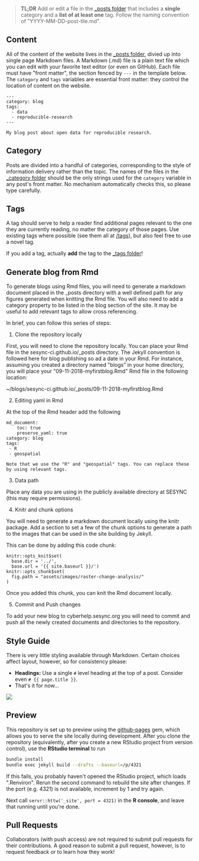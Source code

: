 > **TL;DR** Add or edit a file in the [_posts folder](_posts/) that
> includes a **single** category and a **list of at least one** tag. Follow the naming convention
> of "YYYY-MM-DD-post-tile.md".

## Content

All of the content of the website lives in the [_posts folder](_posts/), divied up
into single page Markdown files. A Markdown (.md) file is a plain text file which you
can edit with your favorite text editor (or even on GitHub). Each file must have "front matter",
the section fenced by `---` in the template below. The `category` and `tags`
variables are essential front matter: they control the location of content on the website.

```
---
category: blog
tags:
  - data
  - reproducible-research
---

My blog post about open data for reproducible research.
```

## Category

Posts are divided into a handful of categories, corresponding to the style of information delivery rather than the topic. The names of the files in the [_category folder](_category/) should be the
only strings used for the `category` variable in any post's front matter.
No mechanism automatically checks this, so please type carefully.

## Tags

A tag should serve to help a reader find additional pages relevant to the one
they are currently reading, no matter the category of those pages. Use existing
tags where possible (see them all at [/tags](https://sesync-ci.github.io/tags)), but also feel free to use a
novel tag.

If you add a tag, actually **add** the tag to the [_tags folder](_tags/)!

## Generate blog from Rmd

To generate blogs using Rmd files, you will need to generate a markdown document placed in the _posts directory with a well defined path for any figures generated when knitting the Rmd file. You will also need to add a category property to be listed in the blog section of the site. It may be useful to add relevant tags to allow cross referencing.

In brief, you can follow this series of steps:

1) Clone the repository locally

First, you will need to clone the repository locally. You can place your Rmd file in the sesync-ci.github.io/_posts directory. The Jekyll convention is followed here for blog publishing so ad a date in your Rmd. 
For instance, assuming you created a directory named "blogs" in your home directory, you will place your "09-11-2018-myfirstblog.Rmd" Rmd file in the following location:

~/blogs/sesync-ci.github.io/_posts/09-11-2018-myfirstblog.Rmd

2) Editing yaml in Rmd 

At the top of the Rmd header add the following 

```
md_document: 
    toc: true
    preserve_yaml: true
category: blog
tags:
 - R
 - geospatial

Note that we use the "R" and "geospatial" tags. You can replace these by using relevant tags.
```

3) Data path

Place any data you are using in the publicly available directory at SESYNC (this may require permissions). 

4) Knitr and chunk options

You will need to generate a markdown document locally using the knitr package. Add a section to set a few of the chunk options to generate a path to the images that can be used in the site building by Jekyll.

This can be done by adding this code chunk:

```{r, include=FALSE}
knitr::opts_knit$set(
  base.dir = '../',
  base.url = '{{ site.baseurl }}/')
knitr::opts_chunk$set(
  fig.path = "assets/images/raster-change-analysis/"
)

```

Once you added this chunk, you can knit the Rmd document locally.

5) Commit and Push changes

To add your new blog to cyberhelp.sesync.org you will need to commit and push all the newly created documents and directories to the repository.

## Style Guide

There is very little styling available through Markdown. Certain choices affect layout, however, so for consistency please:

- **Headings:** Use a single `#` level heading at the top of a post. Consider even `# {{ page.title }}`.
- That's it for now...

![](https://imgs.xkcd.com/comics/strunk_and_white.png)

## Preview

This repository is set up to preview using the
[github-pages](https://github.com/github/pages-gem) gem, which allows you to
serve the site locally during development. After you clone the repository
(equivalently, after you create a new RStudio project from
version control), use the **RStudio terminal** to run 

```bash
bundle install
bundle exec jekyll build --drafts --baseurl=/p/4321
```

If this fails, you probably haven't opened the RStudio project, which loads
".Renviron". Rerun the second command to rebuild the site after changes. If the
port (e.g. 4321) is not available, increment by 1 and try again.

Next call `servr::httw('_site', port = 4321)` in the **R console**, and leave that
running until you're done.

## Pull Requests

Collaborators (with push access) are not required to submit pull requests for their
contributions. A good reason to submit a pull request, however, is to request feedback
or to learn how they work!
